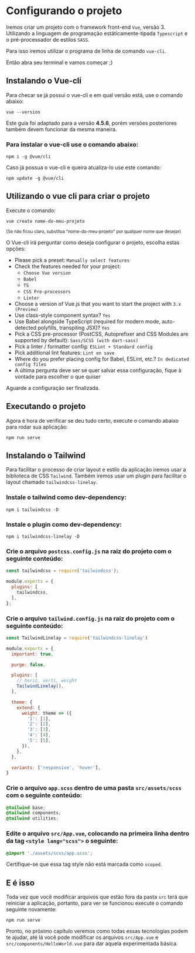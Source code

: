 # Configurando o projeto
Iremos criar um projeto com o framework front-end `Vue`, versão 3. Utilizando a linguagem de programação estáticamente-tipada `Typescript` e o pré-processador de estilos `SASS`.

Para isso iremos utilizar o programa de linha de comando `vue-cli`.

Então abra seu terminal e vamos começar ;)

## Instalando o Vue-cli
Para checar se já possui o vue-cli e em qual versão está, use o comando abaixo:
```
vue --version
```

Este guia foi adaptado para a versão **4.5.6**, porém versões posteriores também devem funcionar da mesma maneira.

### Para instalar o vue-cli use o comando abaixo:
```
npm i -g @vue/cli
```

Caso já possua o vue-cli e queira atualiza-lo use este comando:
```
npm update -g @vue/cli
```

## Utilizando o vue cli para criar o projeto
Execute o comando:
```
vue create nome-do-meu-projeto
```
<small>(Se não ficou claro, substitua "nome-do-meu-projeto" por qualquer nome que desejar)</small>

O Vue-cli irá perguntar como deseja configurar o projeto, escolha estas opções:

- Please pick a preset: `Manually select features`
- Check the features needed for your project: 
  - `Choose Vue version`
  - `Babel`
  - `TS`
  - `CSS Pre-processors`
  - `Linter`
- Choose a version of Vue.js that you want to start the project with `3.x (Preview)`
- Use class-style component syntax? `Yes`
- Use Babel alongside TypeScript (required for modern mode, auto-detected polyfills, transpiling JSX)? `Yes`
- Pick a CSS pre-processor (PostCSS, Autoprefixer and CSS Modules are supported by default): `Sass/SCSS (with dart-sass)`
- Pick a linter / formatter config: `ESLint + Standard config`
- Pick additional lint features: `Lint on save`
- Where do you prefer placing config for Babel, ESLint, etc.? `In dedicated config files`
- A última pergunta deve ser se quer salvar essa configuração, fique à vontade para escolher o que quiser

Aguarde a configuração ser finalizada.

## Executando o projeto
Agora é hora de verificar se deu tudo certo, execute o comando abaixo para rodar sua aplicação:
```
npm run serve
```

## Instalando o Tailwind
Para facilitar o processo de criar layout e estilo da aplicação iremos usar a biblioteca de CSS `Tailwind`. Também iremos usar um plugin para facilitar o layout chamado `tailwindcss-linelay`.

### Instale o tailwind como dev-dependency:
```
npm i tailwindcss -D
```

### Instale o plugin como dev-dependency:
```
npm i tailwindcss-linelay -D
```

### Crie o arquivo `postcss.config.js` na raiz do projeto com o seguinte conteúdo:
```js
const tailwindcss = require('tailwindcss');

module.exports = {
  plugins: [
    tailwindcss,
  ],
};
```

### Crie o arquivo `tailwind.config.js` na raiz do projeto com o seguinte conteúdo:
```js
const TailwindLinelay = require('tailwindcss-linelay')

module.exports = {
  important: true,

  purge: false,

  plugins: [
    // horiz, verti, weight
    TailwindLinelay(),
  ],

  theme: {
    extend: {
      weight: theme => ({
        '1': [1],
        '2': [2],
        '3': [3],
        '4': [4],
        '5': [5],
      }),
    },
  },

  variants: ['responsive', 'hover'],
}
```

### Crie o arquivo `app.scss` dentro de uma pasta `src/assets/scss` com o seguinte conteúdo:
```css
@tailwind base;
@tailwind components;
@tailwind utilities;
```

### Edite o arquivo `src/App.vue`, colocando na primeira linha dentro da tag `<style lang="scss">` o seguinte:
```scss
@import './assets/scss/app.scss';
```

Certifique-se que essa tag style não está marcada como `scoped`.

## E é isso

Toda vez que você modificar arquivos que estão fora da pasta `src` terá que reiniciar a aplicação, portanto, para ver se funcionou execute o comando seguinte novamente:
```
npm run serve
```

Pronto, no próximo capítulo veremos como todas essas tecnologias podem te ajudar, até lá você pode modificar os arquivos `src/App.vue` e `src/components/HelloWorld.vue` para dar aquela experimentada básica.

